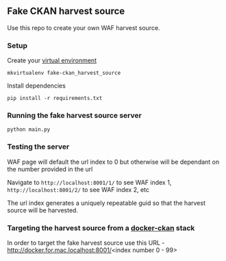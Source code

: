 ## Fake CKAN harvest source

Use this repo to create your own WAF harvest source.

### Setup

Create your [virtual environment](https://virtualenvwrapper.readthedocs.io/en/latest/)

`mkvirtualenv fake-ckan_harvest_source`

Install dependencies

`pip install -r requirements.txt`

### Running the fake harvest source server

`python main.py`

### Testing the server

WAF page will default the url index to 0 but otherwise will be dependant on the number provided in the url

Navigate to `http://localhost:8001/1/` to see WAF index 1, `http://localhost:8001/2/` to see WAF index 2, etc

The url index generates a uniquely repeatable guid so that the harvest source will be harvested.

### Targeting the harvest source from a [docker-ckan](https://github.com/alphagov/docker-ckan) stack

In order to target the fake harvest source use this URL - http://docker.for.mac.localhost:8001/<index number 0 - 99>
